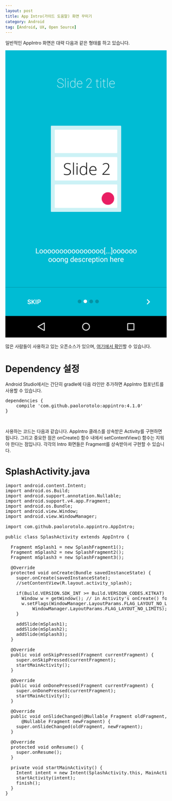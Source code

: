 ```yaml
---
layout: post
title: App Intro(가이드 도움말) 화면 꾸미기
category: Android
tag: [Android, UX, Open Source]
---
```


일반적인 AppIntro 화면은 대략 다음과 같은 형태를 하고 있습니다.

![image -fullwidth](/assets/2017-01-27-android-appintro/01.png)


많은 사람들이 사용하고 있는 오픈소스가 있으며, [여기에서 확인](https://github.com/PaoloRotolo/AppIntro)할
수 있습니다.
<br>

# Dependency 설정

Android Studio에서는 간단히 gradle에 다음 라인만 추가하면 AppIntro 컴포넌트를 사용할 수 있습니다.
<pre class="prettyprint">dependencies {
    compile 'com.github.paolorotolo:appintro:4.1.0'
}
</pre>
<br>

사용하는 코드는 다음과 같습니다. AppIntro 클래스를 상속받은 Activity를 구현하면 됩니다.
그리고 중요한 점은 onCreate() 함수 내에서 setContentView() 함수는 지워야 한다는 점입니다.
각각의 Intro 화면들은 Fragment를 상속받아서 구현할 수 있습니다.
<br>

# SplashActivity.java

<pre class="prettyprint">import android.content.Intent;
import android.os.Build;
import android.support.annotation.Nullable;
import android.support.v4.app.Fragment;
import android.os.Bundle;
import android.view.Window;
import android.view.WindowManager;

import com.github.paolorotolo.appintro.AppIntro;

public class SplashActivity extends AppIntro {

  Fragment mSplash1 = new SplashFragment1();
  Fragment mSplash2 = new SplashFragment2();
  Fragment mSplash3 = new SplashFragment3();

  @Override
  protected void onCreate(Bundle savedInstanceState) {
    super.onCreate(savedInstanceState);
    //setContentView(R.layout.activity_splash);

    if(Build.VERSION.SDK_INT &gt;= Build.VERSION_CODES.KITKAT) {
      Window w = getWindow(); // in Activity's onCreate() for instance
      w.setFlags(WindowManager.LayoutParams.FLAG_LAYOUT_NO_LIMITS,
          WindowManager.LayoutParams.FLAG_LAYOUT_NO_LIMITS);
    }

    addSlide(mSplash1);
    addSlide(mSplash2);
    addSlide(mSplash3);
  }

  @Override
  public void onSkipPressed(Fragment currentFragment) {
    super.onSkipPressed(currentFragment);
    startMainActivity();
  }

  @Override
  public void onDonePressed(Fragment currentFragment) {
    super.onDonePressed(currentFragment);
    startMainActivity();
  }

  @Override
  public void onSlideChanged(@Nullable Fragment oldFragment,
      @Nullable Fragment newFragment) {
    super.onSlideChanged(oldFragment, newFragment);
  }

  @Override
  protected void onResume() {
    super.onResume();
  }

  private void startMainActivity() {
    Intent intent = new Intent(SplashActivity.this, MainActivity.class);
    startActivity(intent);
    finish();
  }
}</pre>
